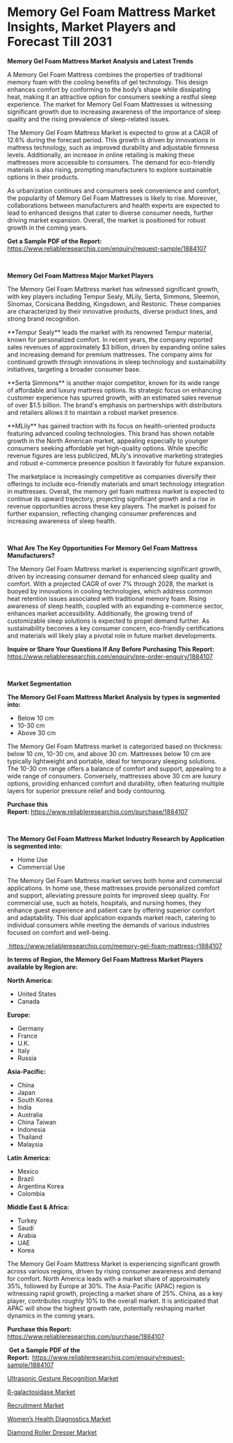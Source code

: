 <p><h1>Memory Gel Foam Mattress Market Insights, Market Players and Forecast Till 2031</h1></p><p><strong>Memory Gel Foam Mattress Market Analysis and Latest Trends</strong></p>
<p><p>A Memory Gel Foam Mattress combines the properties of traditional memory foam with the cooling benefits of gel technology. This design enhances comfort by conforming to the body’s shape while dissipating heat, making it an attractive option for consumers seeking a restful sleep experience. The market for Memory Gel Foam Mattresses is witnessing significant growth due to increasing awareness of the importance of sleep quality and the rising prevalence of sleep-related issues.</p><p>The Memory Gel Foam Mattress Market is expected to grow at a CAGR of 12.6% during the forecast period. This growth is driven by innovations in mattress technology, such as improved durability and adjustable firmness levels. Additionally, an increase in online retailing is making these mattresses more accessible to consumers. The demand for eco-friendly materials is also rising, prompting manufacturers to explore sustainable options in their products.</p><p>As urbanization continues and consumers seek convenience and comfort, the popularity of Memory Gel Foam Mattresses is likely to rise. Moreover, collaborations between manufacturers and health experts are expected to lead to enhanced designs that cater to diverse consumer needs, further driving market expansion. Overall, the market is positioned for robust growth in the coming years.</p></p>
<p><strong>Get a Sample PDF of the Report:&nbsp;</strong> <a href="https://www.reliableresearchiq.com/enquiry/request-sample/1884107?utm_campaign=99&utm_medium=2&utm_source=Github&utm_content=ia&utm_term=24102024&utm_id=memory-gel-foam-mattress">https://www.reliableresearchiq.com/enquiry/request-sample/1884107</a></p>
<p>&nbsp;</p>
<p><strong>Memory Gel Foam Mattress Major Market Players</strong></p>
<p><p>The Memory Gel Foam Mattress market has witnessed significant growth, with key players including Tempur Sealy, MLily, Serta, Simmons, Sleemon, Sinomax, Corsicana Bedding, Kingsdown, and Restonic. These companies are characterized by their innovative products, diverse product lines, and strong brand recognition.</p><p>**Tempur Sealy** leads the market with its renowned Tempur material, known for personalized comfort. In recent years, the company reported sales revenues of approximately $3 billion, driven by expanding online sales and increasing demand for premium mattresses. The company aims for continued growth through innovations in sleep technology and sustainability initiatives, targeting a broader consumer base.</p><p>**Serta Simmons** is another major competitor, known for its wide range of affordable and luxury mattress options. Its strategic focus on enhancing customer experience has spurred growth, with an estimated sales revenue of over $1.5 billion. The brand's emphasis on partnerships with distributors and retailers allows it to maintain a robust market presence.</p><p>**MLily** has gained traction with its focus on health-oriented products featuring advanced cooling technologies. This brand has shown notable growth in the North American market, appealing especially to younger consumers seeking affordable yet high-quality options. While specific revenue figures are less publicized, MLily's innovative marketing strategies and robust e-commerce presence position it favorably for future expansion.</p><p>The marketplace is increasingly competitive as companies diversify their offerings to include eco-friendly materials and smart technology integration in mattresses. Overall, the memory gel foam mattress market is expected to continue its upward trajectory, projecting significant growth and a rise in revenue opportunities across these key players. The market is poised for further expansion, reflecting changing consumer preferences and increasing awareness of sleep health.</p></p>
<p>&nbsp;</p>
<p><strong>What Are The Key Opportunities For Memory Gel Foam Mattress Manufacturers?</strong></p>
<p><p>The Memory Gel Foam Mattress market is experiencing significant growth, driven by increasing consumer demand for enhanced sleep quality and comfort. With a projected CAGR of over 7% through 2028, the market is buoyed by innovations in cooling technologies, which address common heat retention issues associated with traditional memory foam. Rising awareness of sleep health, coupled with an expanding e-commerce sector, enhances market accessibility. Additionally, the growing trend of customizable sleep solutions is expected to propel demand further. As sustainability becomes a key consumer concern, eco-friendly certifications and materials will likely play a pivotal role in future market developments.</p></p>
<p><strong>Inquire or Share Your Questions If Any Before Purchasing This Report:</strong> <a href="https://www.reliableresearchiq.com/enquiry/pre-order-enquiry/1884107?utm_campaign=99&utm_medium=2&utm_source=Github&utm_content=ia&utm_term=24102024&utm_id=memory-gel-foam-mattress">https://www.reliableresearchiq.com/enquiry/pre-order-enquiry/1884107</a></p>
<p>&nbsp;</p>
<p><strong>Market Segmentation</strong></p>
<p><strong>The Memory Gel Foam Mattress Market Analysis by types is segmented into:</strong></p>
<p><ul><li>Below 10 cm</li><li>10-30 cm</li><li>Above 30 cm</li></ul></p>
<p><p>The Memory Gel Foam Mattress market is categorized based on thickness: below 10 cm, 10-30 cm, and above 30 cm. Mattresses below 10 cm are typically lightweight and portable, ideal for temporary sleeping solutions. The 10-30 cm range offers a balance of comfort and support, appealing to a wide range of consumers. Conversely, mattresses above 30 cm are luxury options, providing enhanced comfort and durability, often featuring multiple layers for superior pressure relief and body contouring.</p></p>
<p><strong>Purchase this Report:&nbsp;</strong><a href="https://www.reliableresearchiq.com/purchase/1884107?utm_campaign=99&utm_medium=2&utm_source=Github&utm_content=ia&utm_term=24102024&utm_id=memory-gel-foam-mattress">https://www.reliableresearchiq.com/purchase/1884107</a></p>
<p>&nbsp;</p>
<p><strong>The Memory Gel Foam Mattress Market Industry Research by Application is segmented into:</strong></p>
<p><ul><li>Home Use</li><li>Commercial Use</li></ul></p>
<p><p>The Memory Gel Foam Mattress market serves both home and commercial applications. In home use, these mattresses provide personalized comfort and support, alleviating pressure points for improved sleep quality. For commercial use, such as hotels, hospitals, and nursing homes, they enhance guest experience and patient care by offering superior comfort and adaptability. This dual application expands market reach, catering to individual consumers while meeting the demands of various industries focused on comfort and well-being.</p></p>
<p><a href="https://www.reliableresearchiq.com/memory-gel-foam-mattress-r1884107?utm_campaign=99&utm_medium=2&utm_source=Github&utm_content=ia&utm_term=24102024&utm_id=memory-gel-foam-mattress">&nbsp;https://www.reliableresearchiq.com/memory-gel-foam-mattress-r1884107</a></p>
<p><strong>In terms of Region, the Memory Gel Foam Mattress Market Players available by Region are:</strong></p>
<p>
    <p> <strong> North America: </strong>
        <ul>
            <li>United States</li>
            <li>Canada</li>
        </ul>
        </p> 
    <p> <strong> Europe: </strong>
        <ul>
            <li>Germany</li>
            <li>France</li>
            <li>U.K.</li>
            <li>Italy</li>
            <li>Russia</li>
        </ul>
        </p> 
    <p> <strong> Asia-Pacific: </strong>
        <ul>
            <li>China</li>
            <li>Japan</li>
            <li>South Korea</li>
            <li>India</li>
            <li>Australia</li>
            <li>China Taiwan</li>
            <li>Indonesia</li>
            <li>Thailand</li>
            <li>Malaysia</li>
        </ul>
        </p> 
    <p> <strong> Latin America: </strong>
        <ul>
            <li>Mexico</li>
            <li>Brazil</li>
            <li>Argentina Korea</li>
            <li>Colombia</li>
        </ul>
        </p> 
    <p> <strong> Middle East & Africa: </strong>
        <ul>
            <li>Turkey</li>
            <li>Saudi</li>
            <li>Arabia</li>
            <li>UAE</li>
            <li>Korea</li>
        </ul>
    </p>
    </p>
<p><p>The Memory Gel Foam Mattress Market is experiencing significant growth across various regions, driven by rising consumer awareness and demand for comfort. North America leads with a market share of approximately 35%, followed by Europe at 30%. The Asia-Pacific (APAC) region is witnessing rapid growth, projecting a market share of 25%. China, as a key player, contributes roughly 10% to the overall market. It is anticipated that APAC will show the highest growth rate, potentially reshaping market dynamics in the coming years.</p></p>
<p><strong>Purchase this Report: </strong><a href="https://www.reliableresearchiq.com/purchase/1884107?utm_campaign=99&utm_medium=2&utm_source=Github&utm_content=ia&utm_term=24102024&utm_id=memory-gel-foam-mattress">https://www.reliableresearchiq.com/purchase/1884107</a></p>
<p>&nbsp;<strong>Get a Sample PDF of the Report:&nbsp;&nbsp;</strong><a href="https://www.reliableresearchiq.com/enquiry/request-sample/1884107?utm_campaign=99&utm_medium=2&utm_source=Github&utm_content=ia&utm_term=24102024&utm_id=memory-gel-foam-mattress">https://www.reliableresearchiq.com/enquiry/request-sample/1884107</a></p>
<p><strong></strong></p>
<p><p><a href="https://www.linkedin.com/pulse/ultrasonic-gesture-recognition-industry-sector-new-technologies-0d5se?utm_campaign=99&utm_medium=2&utm_source=Github&utm_content=ia&utm_term=24102024&utm_id=memory-gel-foam-mattress">Ultrasonic Gesture Recognition Market</a></p><p><a href="https://github.com/ibbiechinotit/Market-Research-Report-List-1/blob/main/b-galactosidase-market.md?utm_campaign=99&utm_medium=2&utm_source=Github&utm_content=ia&utm_term=24102024&utm_id=memory-gel-foam-mattress">β-galactosidase Market</a></p><p><a href="https://www.linkedin.com/pulse/navigating-global-recruitment-market-landscape-trends-e1a9e?utm_campaign=99&utm_medium=2&utm_source=Github&utm_content=ia&utm_term=24102024&utm_id=memory-gel-foam-mattress">Recruitment Market</a></p><p><a href="https://github.com/elseludvikoh/Market-Research-Report-List-1/blob/main/womens-health-diagnostics-market.md?utm_campaign=99&utm_medium=2&utm_source=Github&utm_content=ia&utm_term=24102024&utm_id=memory-gel-foam-mattress">Women’s Health Diagnostics Market</a></p><p><a href="https://issuu.com/reportprime-2/docs/diamond-roller-dresser-market-size-_c8adc49a730025?utm_campaign=99&utm_medium=2&utm_source=Github&utm_content=ia&utm_term=24102024&utm_id=memory-gel-foam-mattress">Diamond Roller Dresser Market</a></p></p>